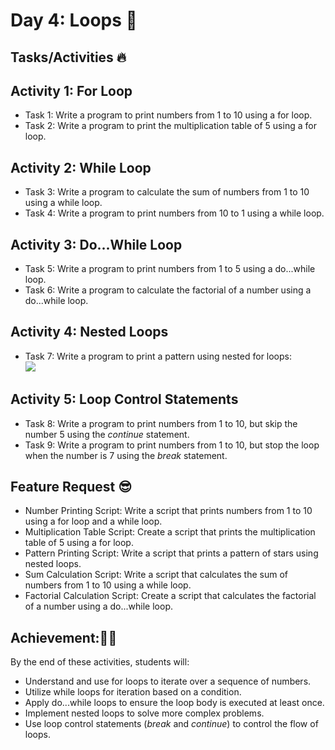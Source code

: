 # Day 4: Loops 🍵
## Tasks/Activities 🔥

## Activity 1: For Loop
- Task 1: Write a program to print numbers from 1 to 10 using a for loop.
- Task 2: Write a program to print the multiplication table of 5 using a for loop.

## Activity 2: While Loop
- Task 3: Write a program to calculate the sum of numbers from 1 to 10 using a while loop.
- Task 4: Write a program to print numbers from 10 to 1 using a while loop.

## Activity 3: Do...While Loop
- Task 5: Write a program to print numbers from 1 to 5 using a do...while loop.
- Task 6: Write a program to calculate the factorial of a number using a do...while loop.

## Activity 4: Nested Loops
- Task 7: Write a program to print a pattern using nested for loops:<br>
  <img src = "https://streaming-cdnv6.learnyst.com/v6/schools/171024/articlelesson/198890/3197093/un5v343b7c76dd3cc4/ndrm/sth/rsrc/Screenshot_2024-07-10_at_3.20.39%E2%80%AFPM.png">

## Activity 5: Loop Control Statements
- Task 8: Write a program to print numbers from 1 to 10, but skip the number 5 using the *continue* statement.
- Task 9: Write a program to print numbers from 1 to 10, but stop the loop when the number is 7 using the *break* statement.

## Feature Request 😎
- Number Printing Script: Write a script that prints numbers from 1 to 10 using a for loop and a while loop.
- Multiplication Table Script: Create a script that prints the multiplication table of 5 using a for loop.
- Pattern Printing Script: Write a script that prints a pattern of stars using nested loops.
- Sum Calculation Script: Write a script that calculates the sum of numbers from 1 to 10 using a while loop.
- Factorial Calculation Script: Create a script that calculates the factorial of a number using a do...while loop.

## Achievement:🎯✅
By the end of these activities, students will:

- Understand and use for loops to iterate over a sequence of numbers.
- Utilize while loops for iteration based on a condition.
- Apply do...while loops to ensure the loop body is executed at least once.
- Implement nested loops to solve more complex problems.
- Use loop control statements (*break* and *continue*) to control the flow of loops.

